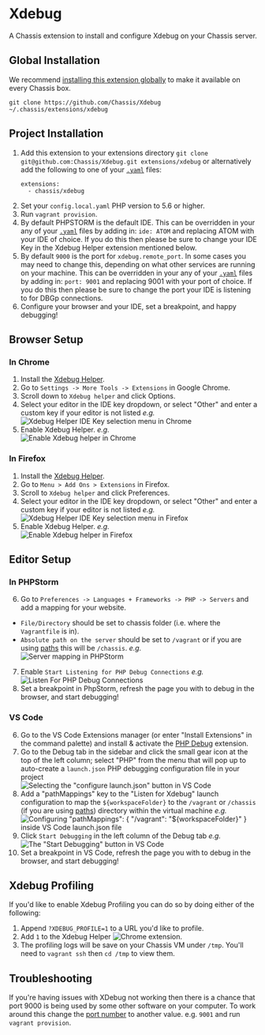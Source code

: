 # Xdebug
A Chassis extension to install and configure Xdebug on your Chassis server.

## Global Installation

We recommend [installing this extension globally](http://docs.chassis.io/en/latest/extend/#globally-installing-extensions) to make it available on every Chassis box.

```
git clone https://github.com/Chassis/Xdebug ~/.chassis/extensions/xdebug
```

## Project Installation
1. Add this extension to your extensions directory `git clone git@github.com:Chassis/Xdebug.git extensions/xdebug` or alternatively add the following to one of your [`.yaml`](https://github.com/Chassis/Chassis/blob/master/config.yaml) files:
   ```
   extensions:
     - chassis/xdebug
   ```
2. Set your `config.local.yaml` PHP version to 5.6 or higher.
3. Run `vagrant provision`.
4. By default PHPSTORM is the default IDE. This can be overridden in your any of your [`.yaml`](https://github.com/Chassis/Chassis/blob/master/config.yaml#L6-#L9) files by adding in:
`ide: ATOM` and replacing ATOM with your IDE of choice. If you do this then please be sure to change your IDE Key in the Xdebug Helper extension mentioned below.
5. By default `9000` is the port for `xdebug.remote_port`. In some cases you may need to change this, depending on what other services are running on your machine. This can be overridden in your any of your [`.yaml`](https://github.com/Chassis/Chassis/blob/master/config.yaml#L6-#L9) files by adding in:
`port: 9001` and replacing 9001 with your port of choice. If you do this then please be sure to change the port your IDE is listening to for DBGp connections.
6. Configure your browser and your IDE, set a breakpoint, and happy debugging!

## Browser Setup

### In Chrome
1. Install the [Xdebug Helper](https://chrome.google.com/webstore/detail/xdebug-helper/eadndfjplgieldjbigjakmdgkmoaaaoc).
2. Go to `Settings -> More Tools -> Extensions` in Google Chrome.
3. Scroll down to `Xdebug helper` and click Options.
4. Select your editor in the IDE key dropdown, or select "Other" and enter a custom key if your editor is not listed _e.g._<br />![Xdebug Helper IDE Key selection menu in Chrome](https://bronsons-captured.s3.amazonaws.com/Xdebug_helper_2016-11-07_17-50-49.png)<br />
5. Enable Xdebug Helper. _e.g._<br />![Enable Xdebug helper in Chrome](https://bronsons-captured.s3.amazonaws.com/xdebug.png)<br />

### In Firefox
1. Install the [Xdebug Helper](https://addons.mozilla.org/en-US/firefox/addon/xdebug-helper-for-firefox/).
2. Go to `Menu > Add Ons > Extensions` in Firefox.
3. Scroll to `Xdebug helper` and click Preferences.
4. Select your editor in the IDE key dropdown, or select "Other" and enter a custom key if your editor is not listed _e.g._<br />![Xdebug Helper IDE Key selection menu in Firefox](https://user-images.githubusercontent.com/442115/37500502-42947588-28a0-11e8-93d2-c00475acebc3.png)<br />
5. Enable Xdebug Helper. _e.g._<br />![Enable Xdebug helper in Firefox](https://user-images.githubusercontent.com/442115/37500578-a3d0dab2-28a0-11e8-8f56-5a512369e577.png)<br />

## Editor Setup

### In PHPStorm
6. Go to `Preferences -> Languages + Frameworks -> PHP -> Servers` and add a mapping for your website.
 - `File/Directory` should be set to chassis folder (i.e. where the `Vagrantfile` is in).
 - `Absolute path on the server` should be set to `/vagrant` or if you are using [paths](http://docs.chassis.io/en/latest/config/#paths) this will be `/chassis`.
  _e.g._<br />![Server mapping in PHPStorm](https://bronsons-captured.s3.amazonaws.com/phpstorm.png)<br />
7. Enable `Start Listening for PHP Debug Connections` _e.g._<br />![Listen For PHP Debug Connections](https://bronsons-captured.s3.amazonaws.com/README.md_-_nodeissue_-_VolumesSitesnodeissue_2016-11-07_17-57-45.png)<br />
9. Set a breakpoint in PhpStorm, refresh the page you with to debug in the browser, and start debugging!

### VS Code
6. Go to the VS Code Extensions manager (or enter "Install Extensions" in the command palette) and install & activate the [PHP Debug](https://marketplace.visualstudio.com/items?itemName=felixfbecker.php-debug) extension.
7. Go to the Debug tab in the sidebar and click the small gear icon at the top of the left column; select "PHP" from the menu that will pop up to auto-create a `launch.json` PHP debugging configuration file in your project<br />![Selecting the "configure launch.json" button in VS Code](https://user-images.githubusercontent.com/442115/37500902-5055a80c-28a2-11e8-85f2-fe66c943ba7b.png)
8. Add a "pathMappings" key to the "Listen for Xdebug" launch configuration to map the `${workspaceFolder}` to the `/vagrant` or `/chassis` (if you are using [paths](http://docs.chassis.io/en/latest/config/#paths)) directory within the virtual machine _e.g._<br />![Configuring "pathMappings": { "/vagrant": "${workspaceFolder}" } inside VS Code launch.json file](https://s3.amazonaws.com/bronsons-captured/launch.json__chassis_2019-08-20_13-34-35.png)
9. Click `Start Debugging` in the left column of the Debug tab _e.g._<br />![The "Start Debugging" button in VS Code](https://user-images.githubusercontent.com/442115/37501949-ed1803e8-28a6-11e8-81f8-3cdaf7d6c1ce.png)
9. Set a breakpoint in VS Code, refresh the page you with to debug in the browser, and start debugging!

## Xdebug Profiling
If you'd like to enable Xdebug Profiling you can do so by doing either of the following:
1. Append `?XDEBUG_PROFILE=1` to a URL you'd like to profile.
2. Add `1` to the Xdebug Helper ![Chrome extension](https://bronsons-captured.s3.amazonaws.com/Xdebug_helper__2017-06-21_23-26-03.png).
3. The profiling logs will be save on your Chassis VM under `/tmp`. You'll need to `vagrant ssh` then `cd /tmp` to view them.

## Troubleshooting
If you're having issues with XDebug not working then there is a chance that port 9000 is being used by some other software on your computer. To work around this change the [port number](https://github.com/Chassis/Xdebug/blob/master/modules/xdebug/templates/xdebug.ini.erb#L6) to another value. e.g. `9001` and run `vagrant provision`.
